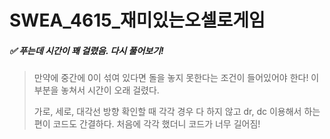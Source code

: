 # SWEA_4615_재미있는오셀로게임

##### ✅ 푸는데 시간이 꽤 걸렸음. 다시 풀어보기!

> 만약에 중간에 0이 섞여 있다면 돌을 놓지 못한다는 조건이 들어있어야 한다! 이 부분을 놓쳐서 시간이 오래 걸렸다.
>
> 가로, 세로, 대각선 방향 확인할 때 각각 경우 다 하지 않고 dr, dc 이용해서 하는 편이 코드도 간결하다. 처음에 각각 했더니 코드가 너무 길어짐!


